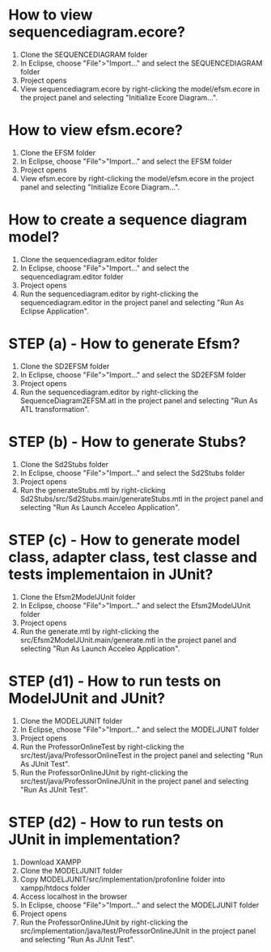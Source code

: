 
How to view sequencediagram.ecore?
==================================

1. Clone the SEQUENCEDIAGRAM folder
2. In Eclipse, choose "File">"Import..." and select the SEQUENCEDIAGRAM folder
3. Project opens
4. View sequencediagram.ecore by right-clicking the model/efsm.ecore in
   the project panel and selecting "Initialize Ecore Diagram...". 

How to view efsm.ecore?
=======================

1. Clone the EFSM folder
2. In Eclipse, choose "File">"Import..." and select the EFSM folder
3. Project opens
4. View efsm.ecore by right-clicking the model/efsm.ecore in
   the project panel and selecting "Initialize Ecore Diagram...".

How to create a sequence diagram model?
=======================================

1. Clone the sequencediagram.editor folder
2. In Eclipse, choose "File">"Import..." and select the sequencediagram.editor folder
3. Project opens
4. Run the sequencediagram.editor by right-clicking the sequencediagram.editor in
   the project panel and selecting "Run As Eclipse Application".

STEP (a) - How to generate Efsm?
================================

1. Clone the SD2EFSM folder
2. In Eclipse, choose "File">"Import..." and select the SD2EFSM folder
3. Project opens
4. Run the sequencediagram.editor by right-clicking the SequenceDiagram2EFSM.atl in
   the project panel and selecting "Run As ATL transformation".


STEP (b) - How to generate Stubs?
=================================

1. Clone the Sd2Stubs folder
2. In Eclipse, choose "File">"Import..." and select the Sd2Stubs folder
3. Project opens
4. Run the generateStubs.mtl by right-clicking Sd2Stubs/src/Sd2Stubs.main/generateStubs.mtl in
   the project panel and selecting "Run As Launch Acceleo Application".
   
   
STEP (c) - How to generate model class, adapter class, test classe and tests implementaion in JUnit?
====================================================================================================

1. Clone the Efsm2ModelJUnit folder
2. In Eclipse, choose "File">"Import..." and select the Efsm2ModelJUnit folder
3. Project opens
4. Run the generate.mtl by right-clicking the src/Efsm2ModelJUnit.main/generate.mtl in
   the project panel and selecting "Run As Launch Acceleo Application".

STEP (d1) - How to run tests on ModelJUnit and JUnit?
=====================================================

1. Clone the MODELJUNIT folder
2. In Eclipse, choose "File">"Import..." and select the MODELJUNIT folder
3. Project opens
4. Run the ProfessorOnlineTest by right-clicking the src/test/java/ProfessorOnlineTest in
   the project panel and selecting "Run As JUnit Test".
5. Run the ProfessorOnlineJUnit by right-clicking the src/test/java/ProfessorOnlineJUnit in
   the project panel and selecting "Run As JUnit Test".

STEP (d2) - How to run tests on JUnit in implementation?
========================================================
1. Download XAMPP
2. Clone the MODELJUNIT folder
3. Copy MODELJUNIT/src/implementation/profonline folder into xampp/htdocs folder
4. Access localhost in the browser
5. In Eclipse, choose "File">"Import..." and select the MODELJUNIT folder
6. Project opens
7. Run the ProfessorOnlineJUnit by right-clicking the src/implementation/java/test/ProfessorOnlineJUnit in
   the project panel and selecting "Run As JUnit Test".
